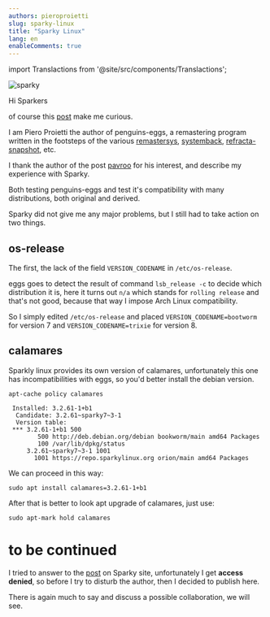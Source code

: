 ```yaml
---
authors: pieroproietti
slug: sparky-linux
title: "Sparky Linux"
lang: en
enableComments: true
---
```



import Translactions from '@site/src/components/Translactions';

<Translactions />

![sparky](/images/sparky-eggs.png)

Hi Sparkers

of course this [post](https://sparkylinux.org/penguins-eggs/) make me curious.

I am Piero Proietti the author of penguins-eggs, a remastering program written in the footsteps of the various [remastersys](https://it.wikipedia.org/wiki/Remastersys), [systemback](https://hu.wikipedia.org/wiki/Systemback), [refracta-snapshot](https://git.devuan.org/devuan/refractasnapshot-base), etc.

I thank the author of the post [pavroo](https://sparkylinux.org/author/pavroo/) for his interest, and describe my experience with Sparky.

Both testing penguins-eggs and test it's compatibility with many distributions, both original and derived.

Sparky did not give me any major problems, but I still had to take action on two things. 

## os-release

The first, the lack of the field `VERSION_CODENAME` in `/etc/os-release`.

eggs goes to detect the result of command `lsb_release -c` to decide which distribution it is, here it turns out `n/a` which stands for `rolling release` and that's not good, because that way I impose Arch Linux compatibility.

So I simply edited `/etc/os-release` and placed `VERSION_CODENAME=bootworm` for version 7 and `VERSION_CODENAME=trixie` for version 8.

## calamares

Sparkly linux provides its own version of calamares, unfortunately this one has incompatibilities with eggs, so you'd better install the debian version.

```
apt-cache policy calamares

 Installed: 3.2.61-1+b1
  Candidate: 3.2.61~sparky7~3-1
  Version table:
 *** 3.2.61-1+b1 500
        500 http://deb.debian.org/debian bookworm/main amd64 Packages
        100 /var/lib/dpkg/status
     3.2.61~sparky7~3-1 1001
       1001 https://repo.sparkylinux.org orion/main amd64 Packages
```

We can proceed in this way:
```
sudo apt install calamares=3.2.61-1+b1
```

After that is better to look apt upgrade of calamares, just use:

```
sudo apt-mark hold calamares
```

# to be continued

I tried to answer to the [post](https://sparkylinux.org/penguins-eggs/) on Sparky site, unfortunately I get **access denied**, so before I try to disturb the author, then I decided to publish here.

There is again much to say and discuss a possible collaboration, we will see.


